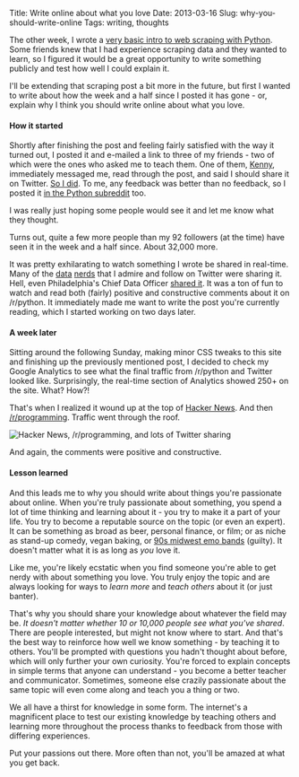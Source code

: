 Title: Write online about what you love
Date: 2013-03-16
Slug: why-you-should-write-online
Tags: writing, thoughts

The other week, I wrote a [very basic intro to web scraping with Python](http://www.gregreda.com/2013/03/03/web-scraping-101-with-python/).  Some friends knew that I had experience scraping data and they wanted to learn, so I figured it would be a great opportunity to write something publicly and test how well I could explain it.

I'll be extending that scraping post a bit more in the future, but first I wanted to write about how the week and a half since I posted it has gone - or, explain why I think you should write online about what you love.

#### How it started
Shortly after finishing the post and feeling fairly satisfied with the way it turned out, I posted it and e-mailed a link to three of my friends - two of which were the ones who asked me to teach them.  One of them, [Kenny](https://twitter.com/kennylong), immediately messaged me, read through the post, and said I should share it on Twitter.  [So I did](https://twitter.com/gjreda/status/308337050065727489).  To me, any feedback was better than no feedback, so I posted it [in the Python subreddit](http://www.reddit.com/r/Python/comments/19lnth/web_scraping_101_with_python_and_beautifulsoup/) too.

I was really just hoping some people would see it and let me know what they thought.

Turns out, quite a few more people than my 92 followers (at the time) have seen it in the week and a half since.  About 32,000 more.

It was pretty exhilarating to watch something I wrote be shared in real-time.  Many of the [data](https://twitter.com/siah/status/308719789524799488) [nerds](https://twitter.com/treycausey/status/308342790180458496) that I admire and follow on Twitter were sharing it.  Hell, even Philadelphia's Chief Data Officer [shared it](https://twitter.com/mheadd/status/308576308810637312).  It was a ton of fun to watch and read both (fairly) positive and constructive comments about it on /r/python.  It immediately made me want to write the post you're currently reading, which I started working on two days later.

#### A week later
Sitting around the following Sunday, making minor CSS tweaks to this site and finishing up the previously mentioned post, I decided to check my Google Analytics to see what the final traffic from /r/python and Twitter looked like.  Surprisingly, the real-time section of Analytics showed 250+ on the site.  What?  How?!

That's when I realized it wound up at the top of [Hacker News](https://news.ycombinator.com/item?id=5353347).  And then [/r/programming](http://www.reddit.com/r/programming/comments/1a20lf/web_scraping_101_with_python/).  Traffic went through the roof.

![Hacker News, /r/programming, and lots of Twitter sharing](/images/more-traffic-20130313.png)

And again, the comments were positive and constructive.

#### Lesson learned
And this leads me to why you should write about things you're passionate about online.  When you're truly passionate about something, you spend a lot of time thinking and learning about it - you try to make it a part of your life.  You try to become a reputable source on the topic (or even an expert).  It can be something as broad as beer, personal finance, or film; or as niche as stand-up comedy, vegan baking, or [90s midwest emo bands](http://en.wikipedia.org/wiki/Emo#Underground_popularity:_mid-1990s) (guilty).  It doesn't matter what it is as long as _you_ love it.

Like me, you're likely ecstatic when you find someone you're able to get nerdy with about something you love.  You truly enjoy the topic and are always looking for ways to _learn more_ and _teach others_ about it (or just banter).

That's why you should share your knowledge about whatever the field may be.  _It doesn't matter whether 10 or 10,000 people see what you've shared_.  There are people interested, but might not know where to start.  And that's the best way to reinforce how well we know something - by teaching it to others.  You'll be prompted with questions you hadn't thought about before, which will only further your own curiosity.  You're forced to explain concepts in simple terms that anyone can understand - you become a better teacher and communicator.  Sometimes, someone else crazily passionate about the same topic will even come along and teach you a thing or two.

We all have a thirst for knowledge in some form.  The internet's a magnificent place to test our existing knowledge by teaching others and learning more throughout the process thanks to feedback from those with differing experiences.

Put your passions out there.  More often than not, you'll be amazed at what you get back.
